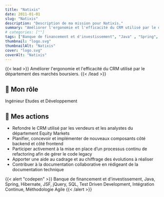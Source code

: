 ```yaml
---
title: "Natixis"
date: 2011-01-01
slug: "Natixis"
description: "Description de ma mission pour Natixis."
summary: "Améliorer l'ergonomie et l'efficacité du CRM utilisé par le département des marchés boursiers."
# categories: [""]
tags: ["Banque de financement et d'investissement", "Java" , "Spring", "Hibernate", "JSF", "jQuery", "SQL", "Test Driven Development", "Intégration Continue", "Méthodologie Agile"]
thumbnail: "logo.svg"
thumbnailAlt: "Natixis"
cover: "logo.svg"
coverAlt: "Natixis"
---
```


{{< lead >}}
Améliorer l'ergonomie et l'efficacité du CRM utilisé par le département des marchés boursiers.
{{< /lead >}}

## :necktie: Mon rôle

Ingénieur Etudes et Développement

## :dart: Mes actions

* Refondre le CRM utilisé par les vendeurs et les analystes du département Equity Markets
* Planifier, concevoir et implémenter de nouveaux composants côté backend et côté frontend
* Participer activement à la mise en place d’un processus continu de refactoring afin de gérer le code legacy
* Apporter une aide au cadrage et au chiffrage des évolutions à réaliser
* Contribuer à la documentation collaborative en rédigeant de la documentation technique

{{< alert "codepen" >}}
Banque de financement et d'investissement, Java, Spring, Hibernate, JSF, jQuery, SQL, Test Driven Development,
Intégration Continue, Méthodologie Agile
{{< /alert >}}
